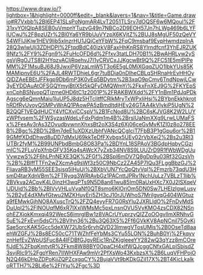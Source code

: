 https://www.draw.io/?lightbox=1&highlight=0000ff&edit=_blank&layers=1&nav=1&title=Game.drawio#R7Vxbb%2BI6EP41SLsPoNgmAR4LvT2051TLSrv7dOQSF6w6MQoul%2F31xyYOIQlpA8SEB0uVmpnYTuzvG49n7NBCo2D9EOH57Jn7hLWg469b6LYFIUCwJ%2F8pzUZr%2Bl0Ya6YR9bUuVYzpX6KVjtZ%2BUJ8sMgUF50zQeVY54WFIJiKjw1HEV9lib5xlnzrHU1JQjCeYFbW%2FqC9msbaf9EvpHwmdzpInA28Q3wlwUlj3ZDHDPl%2FtqdBdC40izkV8FaxHhKnRS8Ylrndfcnf3YhEJRZUK9Nfz%2FY9%2Fgn9%2FuHcOFD6d%2Ffxv3tatLDH70B1%2BwAHRLyw2ySgsVjRgOJTS8I2HYqzvACljRqehvJ7I1yCRVCxJJKgcwBt9Q%2FC51E5mlPlPeMM%2F1MsuBJ68J9JwxiP6VzaLmW5T3o6E5gL0MiXGqqZUO1IbkYUs85KMAMipnvE6U%2FAJL4RWTDhjeL6gr7tuBDia0nDIheCBLqSHRnaHrEvHHOyQlDZAeEBEtJFFkgp9Db6mP3K0vEq5BDytm%2B3xqO9pCmv6TndNpwjLCw3yEYDDAuAtOFSGQYmyjBtlX5t5kQFyDMQWmYi%2FkxFnXEJ9G%2FKYEpSxnCphBSNvopQTizme0HD6tC1z2001P%2FRAKBWXdd%2FY1nBm1PdJqPDkAgscg6eQmnMaiu1IuUP5J8dz5HTclitffCRlkMryTxWPxIiHsi%2BYbnEkkhkrothRDfRyUyoyQSMPvWrAQ1PAowPA5zBmdItdjHEy24GTAA4kVIykiP5UgN%2B2QQF1VEQdHUCY4VfCXviCCspV%2B1FcNod8U%2BC6sKJVG8K2W2LUYzWPfvsem%2FWSyzasWdeLvFdxPjdm1m4B%2BrslUaNmXXg9LrwLUMaFSx%2FesAv3rAs3ZOvudbvwnnXhxsBt2oX3S4z6Xj06ceGvMvK1Zl0z8o278EEB%2Bgc%2BD%2Bm7deE1uXDXzUbhfVANcQCgIciT7FbB3P1gGpu6or%2B19GMtfXDdDhwd8uDD7dMxU69kkTeDfFXvbgx5UEy02rVbXej2%2Bs2u3RI3UTBr2fyM%2B99UNPbdBmbG8O83Pa%2BDYnL18SPAoV3BGdpHqbyCGzimIC%2FLuVpXfnbGFV35Kq4sAWcX7yZxb34NV8S9LUUZrD9R1fWbWDgUuVvwzwS%2F6hLPnNEXE3QK%2FGf%2BSpl6mDV7Q8gDp9u03Rf32GzsVh%2B%2BlffTTFn2wZXcmAg9sWf3z50C9NbCz2ZA45P7IQu3FLggBbzGJ%2FliavaRB3yM55SEE3sisq5IHuUi%2BXbVUN7YcQpQtvVqI%2Fmzrb73qdU3HsmD4tarXdnVBm%2FTRyqg3WRtAvbGz1PACnttJPRv1NchUuLz7VBLzT1lib%2BVkva2ACpvK4L0jnzH3wqPTs9N5D8an61wu85Im0RaUxHXc7X0J2lSXqeVlJDUid%2Bb%2BIVvVHLuVvaNf0QT8smo6KlOriOm5DN0Sw7LHEIzIgwLusy%2B2yE4dXMvfGtwu2MZKHuyEri5ZH3cJ10rJUWhoS7MrilgvqG404WGtuza9fEMwkGjhNO8AXuscTrQ%2FZQ4eyyFR7G0RsYlu2JXRLldO%2FnDvMdSDuUpl2%2FINOUqfM6xR7lXxlWMsMc5pxLnsnOVU5VyKMO4zsCDX82NSnohEZXjokKmxqi492WecS6imrgIBw1z8VACrUYuprzyQIZZoOOgvllmXRNhvG5uE%2FxEvri5dsCl%2BVIhn36%2Bu3Q63X5%2Ff6GVkKV8ApNCnil75GvKjSae5orcKAK5Gcc5deXW72UbSr6rvhQVD23lmwgVTosUMis%2B0OseTd8aaehWZGFJ%2Bs8EC50cC71TWZhfFeYbMs3CYu55LON%2BuhB0Yj%2FkqyvznHefEvZWpUSFuc8A4IFDBfGJgvREic1RnZKjgleeeYY282wQ3qYzz8mCOrefjJdE%2FbqKmtvtR%2Fkm8W88BY0OpaCH4xlfWQJcggCNfxGALpISbjsdZ3svjRIc9%2FgoYRen7IIWHXFAw9mVr2PfXsWo43KxbzsX%2B6LuqVFHPojON2Q46kDHpZDPoKjjZQPZcxgqCY%2BujaVVt9bKDkGZiI17X%2BT4KicLkalkoRTTH7%2BLi6e%2FIYju%2Fgc%3D
